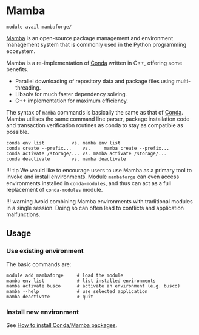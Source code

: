 # Mamba

    module avail mambaforge/

[Mamba](https://mamba.readthedocs.io/en/latest/user_guide/mamba.html) is an open-source package management and environment management system that is commonly used in the Python programming ecosystem. 

Mamba is a re-implementation of [Conda](../../../software/sw-list/conda-modules) written in C++, offering some benefits.
- Parallel downloading of repository data and package files using multi-threading.
- Libsolv for much faster dependency solving.
- C++ implementation for maximum efficiency.

The syntax of `mamba` commands is basically the same as that of [Conda](../../../software/sw-list/conda-modules). Mamba utilises the same command line parser, package installation code and transaction verification routines as conda to stay as compatible as possible.

    conda env list			vs.	mamba env list
    conda create --prefix...	vs. 	mamba create --prefix...
    conda activate /storage/...	vs.	mamba activate /storage/...
    conda deactivate		vs.	mamba deactivate

!!! tip
    We would like to encourage users to use Mamba as a primary tool to invoke and install environments. Module `mambaforge` can even access environments installed in `conda-modules`, and thus can act as a full replacement of `conda-modules` module.

!!! warning
    Avoid combining Mamba environments with traditional modules in a single session. Doing so can often lead to conflicts and application malfunctions.

## Usage

### Use existing environment

The basic commands are:

    module add mambaforge     # load the module
    mamba env list            # list installed environments
    mamba activate busco      # activate an environment (e.g. busco)
    mamba --help              # use selected application
    mamba deactivate          # quit

### Install new environment

See [How to install Conda/Mamba packages](../../../software/install-software#condamamba-packages).
